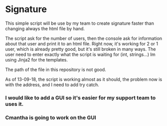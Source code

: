 # Signature
This simple script will be use by my team to create signature faster than changing always the html file by hand.

The script ask for the number of users, then the console ask for information about that user and print it to an html file.
Right now, it's working for 2 or 1 user, which is already pretty good, but it's still broken in many ways. The user need to enter 
exactly what the script is waiting for (int, strings...)
Im using Jinja2 for the templates.

The path of the file in this repository is not good.

As of 13-09-18, the script is working almost as it should, the problem now is with the address, and I need to add try catch. 


### I would like to add a GUI so it's easier for my support team to uses it.
### Cmantha is going to work on the GUI

